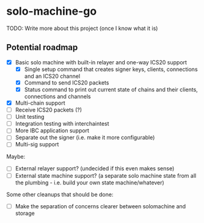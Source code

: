 # solo-machine-go

TODO: Write more about this project (once I know what it is)

## Potential roadmap

- [x] Basic solo machine with built-in relayer and one-way ICS20 support
  - [x] Single setup command that creates signer keys, clients, connections and an ICS20 channel
  - [x] Command to send ICS20 packets
  - [x] Status command to print out current state of chains and their clients, connections and channels
- [x] Multi-chain support
- [ ] Receive ICS20 packets (?)
- [ ] Unit testing
- [ ] Integration testing with interchaintest
- [ ] More IBC application support
- [ ] Separate out the signer (i.e. make it more configurable)
- [ ] Multi-sig support

Maybe:
- [ ] External relayer support? (undecided if this even makes sense)
- [ ] External state machine support? (a separate solo machine state from all the plumbing - i.e. build your own state machine/whatever)

Some other cleanups that should be done:
- [ ] Make the separation of concerns clearer between solomachine and storage
